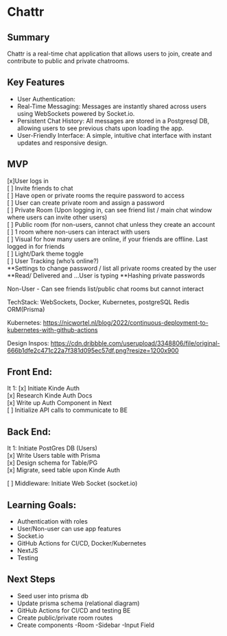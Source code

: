 # Chattr
## Summary
Chattr is a real-time chat application that allows users to join, create and contribute to public and private chatrooms.
## Key Features 
- User Authentication: 
- Real-Time Messaging: Messages are instantly shared across users using WebSockets powered by Socket.io.
- Persistent Chat History: All messages are stored in a Postgresql DB, allowing users to see previous chats upon loading the app.
- User-Friendly Interface: A simple, intuitive chat interface with instant updates and responsive design.

## MVP
[x]User logs in <br/>
[ ] Invite friends to chat <br/>
[ ] Have open or private rooms the require password to access <br/>
[ ] User can create private room and assign a password <br/>
[ ] Private Room (Upon logging in, can see friend list / main chat window where users can invite other users) <br/>
[ ] Public room (for non-users, cannot chat unless they create an account <br/>
[ ] 1 room where non-users can interact with users <br/>
[ ] Visual for how many users are online, if your friends are offline. Last logged in for friends <br/>
[ ] Light/Dark theme toggle <br/>
[ ] User Tracking (who’s online?) <br/>
**Settings to change password / list all private rooms created by the user
**Read/ Delivered and …User is typing 
**Hashing private passwords

Non-User - Can see friends list/public chat rooms but cannot interact

TechStack: WebSockets, Docker, Kubernetes, postgreSQL  Redis  ORM(Prisma)

Kubernetes: https://nicwortel.nl/blog/2022/continuous-deployment-to-kubernetes-with-github-actions

Design Inspos: https://cdn.dribbble.com/userupload/3348806/file/original-666b1dfe2c471c22a7f381d095ec57df.png?resize=1200x900


 ## Front End: 
It 1: [x] Initiate Kinde Auth <br/>
[x] Research Kinde Auth Docs <br/>
[x] Write up Auth Component in Next <br/>
[ ] Initialize API calls to communicate to BE



##  Back End: 
It 1: Initiate PostGres DB (Users) <br/>
[x] Write Users table with Prisma <br/>
[x] Design schema for Table/PG <br/>
[x] Migrate, seed table upon Kinde Auth

[ ] Middleware: Initiate Web Socket (socket.io) 

## Learning Goals: 
- Authentication with roles
- User/Non-user can use app features
- Socket.io
- GitHub Actions for CI/CD, Docker/Kubernetes
- NextJS
- Testing


 ## Next Steps
- Seed user into prisma db 
- Update prisma schema (relational diagram)
- GitHub Actions for CI/CD and testing BE
- Create public/private room routes
- Create components 
	-Room
	-Sidebar
	-Input Field
